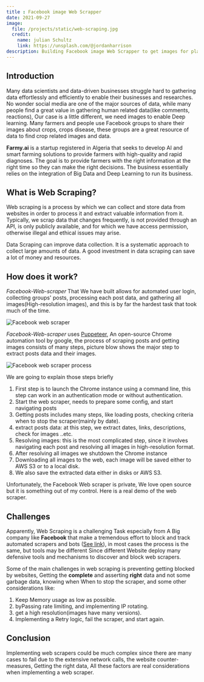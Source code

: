 ```yaml
---
title : Facebook image Web Scrapper
date: 2021-09-27
image:
  file: /projects/static/web-scraping.jpg
  credit:
    name: julian Schultz
    link: https://unsplash.com/@jordanharrison
description: Building Facebook image Web Scrapper to get images for plant disease from facebook groups to us in Deep learning.
---
```


## Introduction

Many data scientists and data-driven businesses struggle hard to gathering data effortlessly and efficiently to  enable their businesses and researches. No wonder social media are one of the major sources of data, while many people find a great value in gathering human related data(like comments, reactions), Our case is a little different, we need images to enable Deep learning.
Many farmers and people use Facebook groups to share their images about crops, crops disease, these groups are a great resource of data to find crop related images and data.

**Farmy.ai** is a startup registered in Algeria that seeks to develop AI and smart farming solutions to provide farmers with high-quality and rapid diagnoses. The goal is to provide farmers with the right information at the right time so they can make the right decisions. The business essentially relies on the integration of Big Data and Deep Learning to run its business.

## What is Web Scraping?

Web scraping is a process by which we can collect and store data from websites in order to process it and extract valuable information from it. Typically, we scrap data that changes frequently, is not provided through an API, is only publicly available, and for which we have access permission, otherwise illegal and ethical issues may arise.
 
Data Scraping can improve data collection. It is a systematic approach to collect large amounts of data. A good investment in data scraping can save a lot of money and resources.

## How does it work?

*Facebook-Web-scraper* That We have built allows for automated user login, collecting groups' posts, processing each post data, and gathering all images(High-resolution images), and this is by far the hardest task that took much of the time. 

![Facebook web scraper](/projects/static/web-scrapers.svg)

*Facebook-Web-scraper*  uses [Puppeteer](https://pptr.dev/), An open-source Chrome automation tool by google, the process of scraping posts and getting images consists of many steps, picture blow shows the major step to extract posts data and their images.

![Facebook web scraper process](/projects/static/facebook-web-scraper-process.svg)

We are going to explain those steps briefly
1. First step is to launch the Chrome instance using a command line, this step can work in an authentication mode or without authentication.
2. Start the web scraper, needs to prepare some config, and start navigating posts
3. Getting posts includes many steps, like loading posts, checking criteria when to stop the scraper(mainly by date).
4. extract posts data: at this step, we extract dates, links, descriptions, check for images ..etc.
5. Resolving images: this is the most complicated step, since it involves navigating each post and resolving all images in high-resolution format.
6. After resolving all images we shutdown the Chrome instance
7. Downloading all images to the web, each image will be saved either to AWS S3 or to a local disk.
8. We also save the extracted data either in disks or AWS S3.

Unfortunately, the Facebook Web scraper is private, We love open source but it is something out of my control. Here is a real demo of the web scraper.

## Challenges

Apparently, Web Scraping is a challenging Task especially from A Big company like **Facebook** that make a tremendous effort to block and track automated scrapers and bots ([See link](https://about.fb.com/news/2021/04/how-we-combat-scraping/)), in most cases the process is the same, but tools may be different Since different Website deploy many defensive tools and mechanisms to discover and block web scrapers.

Some of the main challenges in web scraping is preventing getting blocked by websites, Getting the **complete** and asserting **right** data and not some garbage data, knowing when When to stop the scraper, and some other considerations like:
1. Keep Memory usage as low as possible.
2. byPassing rate limiting, and implementing IP rotating.
3. get a high resolution(images have many versions).
4. Implementing a Retry logic, fail the scraper, and start again.

## Conclusion

Implementing web scrapers could be much complex since there are many cases to fail due to the extensive network calls, the website counter-measures, Getting the right data, All these factors are real considerations when implementing a web scraper.

